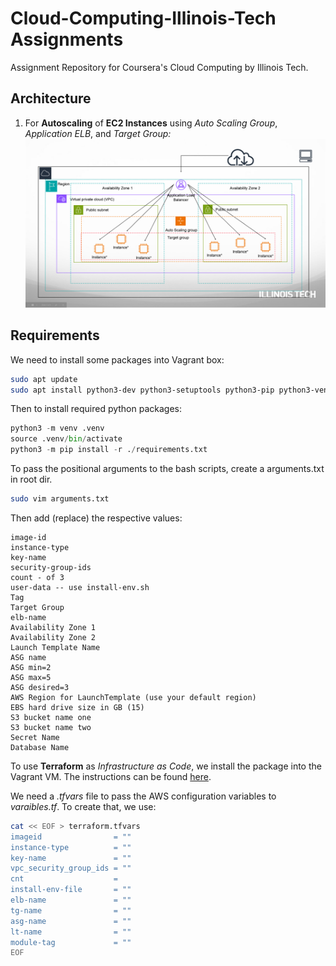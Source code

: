 # Cloud-Computing-Illinois-Tech Assignments
Assignment Repository for Coursera's Cloud Computing by Illinois Tech.

## Architecture
1. For **Autoscaling** of **EC2 Instances** using *Auto Scaling Group*, *Application ELB*, and *Target Group:*
![aws assignment architecture](architecture.png)

## Requirements
We need to install some packages into Vagrant box:
```bash
sudo apt update
sudo apt install python3-dev python3-setuptools python3-pip python3-venv
```

Then to install required python packages:
```python
python3 -m venv .venv
source .venv/bin/activate
python3 -m pip install -r ./requirements.txt
```
To pass the positional arguments to the bash scripts, create a arguments.txt in root dir.
```bash
sudo vim arguments.txt
```
Then add (replace) the respective values:
```vim
image-id
instance-type
key-name
security-group-ids
count - of 3
user-data -- use install-env.sh
Tag
Target Group
elb-name
Availability Zone 1
Availability Zone 2
Launch Template Name
ASG name
ASG min=2
ASG max=5
ASG desired=3
AWS Region for LaunchTemplate (use your default region)
EBS hard drive size in GB (15)
S3 bucket name one
S3 bucket name two
Secret Name
Database Name
```

To use **Terraform** as *Infrastructure as Code*, we install the package into the Vagrant VM. The instructions can be found [here](https://developer.hashicorp.com/terraform).

We need a *.tfvars* file to pass the AWS configuration variables to *varaibles.tf*. To create that, we use:
```bash
cat << EOF > terraform.tfvars
imageid                = ""
instance-type          = ""
key-name               = ""
vpc_security_group_ids = ""
cnt                    =
install-env-file       = ""
elb-name               = ""
tg-name                = ""
asg-name               = ""
lt-name                = ""
module-tag             = ""
EOF
```